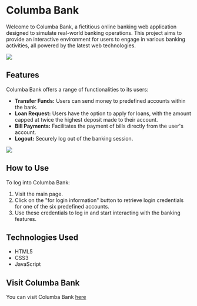<h1>Columba Bank</h1>
<p>Welcome to Columba Bank, a fictitious online banking web application designed to simulate real-world banking operations. This project aims to provide an interactive environment for users to engage in various banking activities, all powered by the latest web technologies.
</p>
<img src="https://github.com/yukselsule/ColumbaBank/assets/156197141/9a44ed2c-b3ff-4898-8f3e-74b20ff6bf16">
</img>

<h2>Features</h2>
<p>Columba Bank offers a range of functionalities to its users:
</p>
<ul>
  <li><strong>Transfer Funds:</strong> Users can send money to predefined accounts within the bank.
</li>
  <li><strong>Loan Request:</strong> Users have the option to apply for loans, with the amount capped at twice the highest deposit made to their account.
</li>
  <li><strong>Bill Payments:</strong> Facilitates the payment of bills directly from the user's account.
</li>
  <li><strong>Logout:</strong> Securely log out of the banking session.
</li>
</ul>

<img src="https://github.com/yukselsule/ColumbaBank/assets/156197141/d5ed76eb-f472-4d20-afa7-fd3e18621a00">
</img>

<h2>How to Use</h2>
<p>To log into Columba Bank:
</p>
<ol>
  <li>Visit the main page.
</li>
  <li>Click on the "for login information" button to retrieve login credentials for one of the six predefined accounts.
</li>
  <li>Use these credentials to log in and start interacting with the banking features.
 </li>
</ol>

<h2>Technologies Used</h2>
<ul>
  <li>HTML5</li>
  <li>CSS3</li>
  <li>JavaScript</li>
</ul>

<h2>Visit Columba Bank</h2>
<p>You can visit Columba Bank <a href="https://columbabank.netlify.app/">here</a></p>
